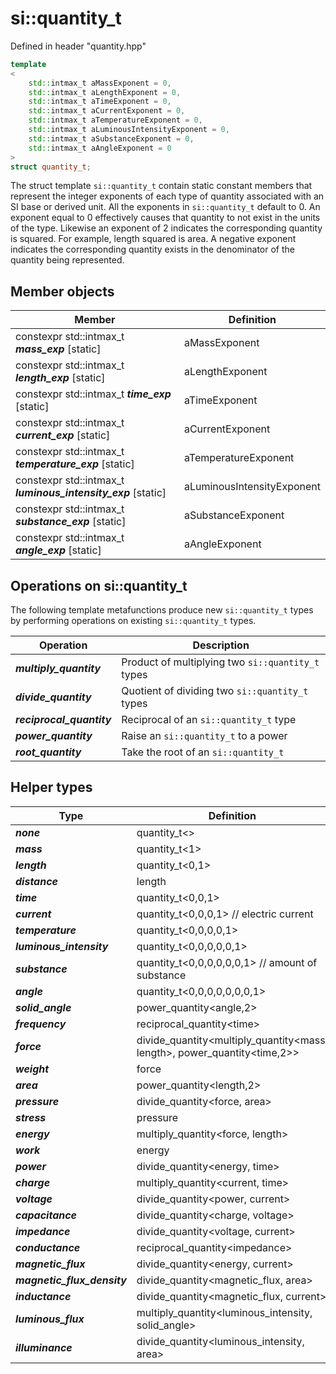 # si::quantity_t
Defined in header "quantity.hpp"
```c++
template
<
    std::intmax_t aMassExponent = 0,
    std::intmax_t aLengthExponent = 0,
    std::intmax_t aTimeExponent = 0,
    std::intmax_t aCurrentExponent = 0,
    std::intmax_t aTemperatureExponent = 0,
    std::intmax_t aLuminousIntensityExponent = 0,
    std::intmax_t aSubstanceExponent = 0,
    std::intmax_t aAngleExponent = 0
>
struct quantity_t;
```
The struct template `si::quantity_t` contain static constant members that represent the integer exponents of each type of quantity associated with an SI base or derived unit. All the exponents in `si::quantity_t` default to 0. An exponent equal to 0 effectively causes that quantity to not exist in the units of the type. Likewise an exponent of 2 indicates the corresponding quantity is squared. For example, length squared is area. A negative exponent indicates the corresponding quantity exists in the denominator of the quantity being represented.
## Member objects
Member | Definition
----------------------------------------|-----------------------------------------------------
constexpr std::intmax_t _**mass_exp**_ [static] | aMassExponent
constexpr std::intmax_t _**length_exp**_ [static] | aLengthExponent
constexpr std::intmax_t _**time_exp**_ [static] | aTimeExponent
constexpr std::intmax_t _**current_exp**_ [static] | aCurrentExponent
constexpr std::intmax_t _**temperature_exp**_ [static] | aTemperatureExponent
constexpr std::intmax_t _**luminous_intensity_exp**_ [static] | aLuminousIntensityExponent
constexpr std::intmax_t _**substance_exp**_ [static] | aSubstanceExponent
constexpr std::intmax_t _**angle_exp**_ [static] | aAngleExponent
## Operations on si::quantity_t
The following template metafunctions produce new `si::quantity_t` types by performing operations on existing `si::quantity_t` types.

Operation | Description
----------|------------
_**multiply_quantity**_ | Product of multiplying two `si::quantity_t` types
_**divide_quantity**_ | Quotient of dividing two `si::quantity_t` types
_**reciprocal_quantity**_ | Reciprocal of an `si::quantity_t` type
_**power_quantity**_ | Raise an `si::quantity_t` to a power
_**root_quantity**_ | Take the root of an `si::quantity_t`
## Helper types
Type | Definition
-----|-----------
_**none**_ | quantity_t<>
_**mass**_ | quantity_t<1>
_**length**_ | quantity_t<0,1>
_**distance**_ | length
_**time**_ | quantity_t<0,0,1>
_**current**_ | quantity_t<0,0,0,1> // electric current
_**temperature**_ | quantity_t<0,0,0,0,1>
_**luminous_intensity**_ | quantity_t<0,0,0,0,0,1>
_**substance**_ | quantity_t<0,0,0,0,0,0,1> // amount of substance
_**angle**_ | quantity_t<0,0,0,0,0,0,0,1>
_**solid_angle**_ | power_quantity<angle,2>
_**frequency**_ | reciprocal_quantity\<time>
_**force**_ | divide_quantity<multiply_quantity<mass, length>, power_quantity<time,2>>
_**weight**_ | force
_**area**_ | power_quantity<length,2>
_**pressure**_ | divide_quantity<force, area>
_**stress**_ | pressure
_**energy**_ | multiply_quantity<force, length>
_**work**_ | energy
_**power**_ | divide_quantity<energy, time>
_**charge**_ | multiply_quantity<current, time>
_**voltage**_ | divide_quantity<power, current>
_**capacitance**_ | divide_quantity<charge, voltage>
_**impedance**_ | divide_quantity<voltage, current>
_**conductance**_ | reciprocal_quantity\<impedance>
_**magnetic_flux**_ | divide_quantity<energy, current>
_**magnetic_flux_density**_ | divide_quantity<magnetic_flux, area>
_**inductance**_ | divide_quantity<magnetic_flux, current>
_**luminous_flux**_ | multiply_quantity<luminous_intensity, solid_angle>
_**illuminance**_ | divide_quantity<luminous_intensity, area>
